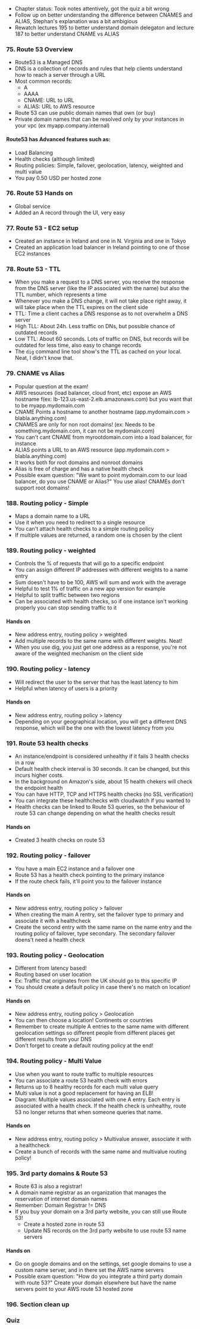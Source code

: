 - Chapter status: Took notes attentively, got the quiz a bit wrong
- Follow up on better understanding the difference between CNAMES and ALIAS, Stephan's explanation was a bit ambigious
- Rewatch lectures 195 to better understand domain delegaton and lecture 187 to better understand CNAME vs ALIAS

### 75. Route 53 Overview
- Route53 is a Managed DNS
- DNS is a collection of records and rules that help clients understand how to reach a server through a URL
- Most common records:
    - A
    - AAAA
    - CNAME: URL to URL
    - ALIAS: URL to AWS resource
- Route 53 can use public domain names that own (or buy)
- Private domain names that can be resolved only by your instances in your vpc (ex  myapp.company.internal)

#### Route53 has Advanced features such as:
- Load Balancing
- Health checks (although limited)
- Routing policies: Simple, failover, geolocation, latency, weighted and multi value
- You pay 0.50 USD per hosted zone

### 76. Route 53 Hands on
- Global service
- Added an A record through the UI, very easy

### 77. Route 53 - EC2 setup
- Created an instance in Ireland and one in N. Virginia and one in Tokyo
- Created an application load balancer in Ireland pointing to one of those EC2 instances

### 78. Route 53 - TTL
- When you make a request to a DNS server, you receive the response from the DNS server (like the IP associated with the name) but also the TTL number, which represents a time
- Whenever you make a DNS change, it will not take place right away, it will take place when the TTL expires on the client side
- TTL: Time a client caches a DNS response as to not overwhelm a DNS server
- High TLL: About 24h. Less traffic on DNs, but possible chance of outdated records
- Low TTL: About 60 seconds. Lots of traffic on DNS, but records will be outdated for less time, also easy to change records 
- The `dig` command line tool show's the TTL as cached on your local. Neat, I didn't know that.

### 79. CNAME vs Alias
- Popular question at the exam!
- AWS resources (load balancer, cloud front, etc) expose an AWS hostname f(ex: lb-123.us-east-2.elb.amazonaws.com) but you want that to be myapp.mydomain.com
- CNAME Points a hostname to another hostname (app.mydomain.com > blabla.anything.com)
- CNAMES are only for non root domains! (ex: Needs to be something.mydomain.com, it can not be mydomain.com)
- You can't cant CNAME from myrootdomain.com into a load balancer, for instance
- ALIAS points a URL to an AWS resource (app.mydomain.com > blabla.anything.com)
- It works both for root domains and nonroot domains
- Alias is free of charge and has a native health check
- Possible exam question: "We want to point mydomain.com to our load balancer, do you use CNAME or Alias?" You use alias! CNAMEs don't support root domains!

### 188. Routing policy - Simple
- Maps a domain name to a URL
- Use it when you need to redirect to a single resource
- You can't attach health checks to a simple routing policy
- If multiple values are returned, a random one is chosen by the client

### 189. Routing policy - weighted
- Controls the % of requests that will go to a specific endpoint
- You can assign different IP addresses with different weights to a name entry
- Sum doesn't have to be 100, AWS will sum and work with the average
- Helpful to test 1% of traffic on a new app version for example 
- Helpful to split traffic between two regions
- Can be associated with health checks, so if one instance isn't working properly you can stop sending traffic to it

#### Hands on
- New address entry, routing policy > weighted
- Add multiple records to the same name with different weights. Neat!
- When you use dig, you just get one address as a response, you're not aware of the weighted mechanism on the client side

### 190. Routing policy - latency
- Will redirect the user to the server that has the least latency to him
- Helpful when latency of users is a priority 

#### Hands on
- New address entry, routing policy > latency
- Depending on your geographical location, you will get a different DNS response, which will be the one with the lowest latency from you

### 191. Route 53 health checks
- An instance/endpoint is considered unhealthy if it fails 3 health checks in a row 
- Default health check interval is 30 seconds. It can be changed, but this incurs higher costs.
- In the background on Amazon's side, about 15 health chekers will check the endpoint health
- You can have HTTP, TCP and HTTPS health checks (no SSL verification)
- You can integrate these healthchecks with cloudwatch if you wanted to
- Health checks can be linked to Route 53 queries, so the behaviour of route 53 can change depending on what the health checks result

#### Hands on
- Created 3 health checks on route 53

### 192. Routing policy - failover
- You have a main EC2 instance and a failover one
- Route 53 has a health check pointing to the primary instance
- If the route check fails, it'll point you to the failover instance

#### Hands on
- New address entry, routing policy > failover
- When creating the main A rentry, set the failover type to primary and associate it with a healthcheck
- Create the second entry with the same name on the name entry and the routing policy of failover, type secondary. The secondary failover doens't need a health check

### 193. Routing policy - Geolocation
- Different from latency based!
- Routing based on user location 
- Ex: Traffic that originates from the UK should go to this specific IP
- You should create a default policy in case there's no match on location!

#### Hands on
- New address entry, routing policy > Geolocation
- You can then choose a location! Continents or countries
- Remember to create multiple A entries to the same name with different geolocation settings so different people from different places get different results from your DNS 
- Don't forget to create a default routing policy at the end!

### 194. Routing policy - Multi Value
- Use when you want to route traffic to multiple resources
- You can associate a route 53 health check with errors
- Returns up to 8 healthy records for each multi value query
- Multi value is not a good replacement for having an ELB!
- Diagram: Multiple values associated with one A entry. Each entry is associated with a health check. If the health check is unhealthy, route 53 no longer returns that when someone queries that name.

#### Hands on
- New address entry, routing policy > Multivalue answer, associate it with a healthcheck
- Create a bunch of records with the same name and multivalue routing policy!

### 195. 3rd party domains & Route 53
- Route 63 is also a registrar!
- A domain name registrar as an organization that manages the reservation of internet domain names
- Remember: Domain Registrar != DNS
- If you buy your domain on a 3rd party website, you can still use Route 53!
    - Create a hosted zone in route 53
    - Update NS records on the 3rd party website to use route 53 name servers

#### Hands on
- Go on google domains and on the settings, set google domains to use a custom name server, and in there set the AWS name servers
- Possible exam question: "How do you integrate a third party domain with route 53?" Create your domain elsewhere but have the name servers point to your AWS route 53 hosted zone

### 196. Section clean up

### Quiz